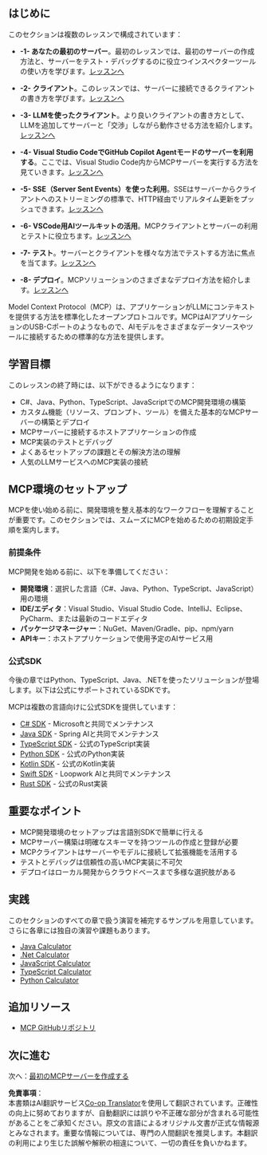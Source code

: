 <!--
CO_OP_TRANSLATOR_METADATA:
{
  "original_hash": "8fdd5786214b32ad33d8b5cf9012a0f7",
  "translation_date": "2025-05-16T14:54:35+00:00",
  "source_file": "03-GettingStarted/README.md",
  "language_code": "ja"
}
-->
## はじめに  

このセクションは複数のレッスンで構成されています：

- **-1- あなたの最初のサーバー**。最初のレッスンでは、最初のサーバーの作成方法と、サーバーをテスト・デバッグするのに役立つインスペクターツールの使い方を学びます。[レッスンへ](/03-GettingStarted/01-first-server/README.md)

- **-2- クライアント**。このレッスンでは、サーバーに接続できるクライアントの書き方を学びます。[レッスンへ](/03-GettingStarted/02-client/README.md)

- **-3- LLMを使ったクライアント**。より良いクライアントの書き方として、LLMを追加してサーバーと「交渉」しながら動作させる方法を紹介します。[レッスンへ](/03-GettingStarted/03-llm-client/README.md)

- **-4- Visual Studio CodeでGitHub Copilot Agentモードのサーバーを利用する**。ここでは、Visual Studio Code内からMCPサーバーを実行する方法を見ていきます。[レッスンへ](/03-GettingStarted/04-vscode/README.md)

- **-5- SSE（Server Sent Events）を使った利用**。SSEはサーバーからクライアントへのストリーミングの標準で、HTTP経由でリアルタイム更新をプッシュできます。[レッスンへ](/03-GettingStarted/05-sse-server/README.md)

- **-6- VSCode用AIツールキットの活用**。MCPクライアントとサーバーの利用とテストに役立ちます。[レッスンへ](/03-GettingStarted/06-aitk/README.md)

- **-7- テスト**。サーバーとクライアントを様々な方法でテストする方法に焦点を当てます。[レッスンへ](/03-GettingStarted/07-testing/README.md)

- **-8- デプロイ**。MCPソリューションのさまざまなデプロイ方法を紹介します。[レッスンへ](/03-GettingStarted/08-deployment/README.md)


Model Context Protocol（MCP）は、アプリケーションがLLMにコンテキストを提供する方法を標準化したオープンプロトコルです。MCPはAIアプリケーションのUSB-Cポートのようなもので、AIモデルをさまざまなデータソースやツールに接続するための標準的な方法を提供します。

## 学習目標

このレッスンの終了時には、以下ができるようになります：

- C#、Java、Python、TypeScript、JavaScriptでのMCP開発環境の構築
- カスタム機能（リソース、プロンプト、ツール）を備えた基本的なMCPサーバーの構築とデプロイ
- MCPサーバーに接続するホストアプリケーションの作成
- MCP実装のテストとデバッグ
- よくあるセットアップの課題とその解決方法の理解
- 人気のLLMサービスへのMCP実装の接続

## MCP環境のセットアップ

MCPを使い始める前に、開発環境を整え基本的なワークフローを理解することが重要です。このセクションでは、スムーズにMCPを始めるための初期設定手順を案内します。

### 前提条件

MCP開発を始める前に、以下を準備してください：

- **開発環境**：選択した言語（C#、Java、Python、TypeScript、JavaScript）用の環境
- **IDE/エディタ**：Visual Studio、Visual Studio Code、IntelliJ、Eclipse、PyCharm、または最新のコードエディタ
- **パッケージマネージャー**：NuGet、Maven/Gradle、pip、npm/yarn
- **APIキー**：ホストアプリケーションで使用予定のAIサービス用

### 公式SDK

今後の章ではPython、TypeScript、Java、.NETを使ったソリューションが登場します。以下は公式にサポートされているSDKです。

MCPは複数の言語向けに公式SDKを提供しています：
- [C# SDK](https://github.com/modelcontextprotocol/csharp-sdk) - Microsoftと共同でメンテナンス
- [Java SDK](https://github.com/modelcontextprotocol/java-sdk) - Spring AIと共同でメンテナンス
- [TypeScript SDK](https://github.com/modelcontextprotocol/typescript-sdk) - 公式のTypeScript実装
- [Python SDK](https://github.com/modelcontextprotocol/python-sdk) - 公式のPython実装
- [Kotlin SDK](https://github.com/modelcontextprotocol/kotlin-sdk) - 公式のKotlin実装
- [Swift SDK](https://github.com/modelcontextprotocol/swift-sdk) - Loopwork AIと共同でメンテナンス
- [Rust SDK](https://github.com/modelcontextprotocol/rust-sdk) - 公式のRust実装

## 重要なポイント

- MCP開発環境のセットアップは言語別SDKで簡単に行える
- MCPサーバー構築は明確なスキーマを持つツールの作成と登録が必要
- MCPクライアントはサーバーやモデルに接続して拡張機能を活用する
- テストとデバッグは信頼性の高いMCP実装に不可欠
- デプロイはローカル開発からクラウドベースまで多様な選択肢がある

## 実践

このセクションのすべての章で扱う演習を補完するサンプルを用意しています。さらに各章には独自の演習や課題もあります。

- [Java Calculator](./samples/java/calculator/README.md)
- [.Net Calculator](../../../03-GettingStarted/samples/csharp)
- [JavaScript Calculator](./samples/javascript/README.md)
- [TypeScript Calculator](./samples/typescript/README.md)
- [Python Calculator](../../../03-GettingStarted/samples/python)

## 追加リソース

- [MCP GitHubリポジトリ](https://github.com/microsoft/mcp-for-beginners)

## 次に進む

次へ：[最初のMCPサーバーを作成する](/03-GettingStarted/01-first-server/README.md)

**免責事項**：  
本書類はAI翻訳サービス[Co-op Translator](https://github.com/Azure/co-op-translator)を使用して翻訳されています。正確性の向上に努めておりますが、自動翻訳には誤りや不正確な部分が含まれる可能性があることをご承知ください。原文の言語によるオリジナル文書が正式な情報源とみなされます。重要な情報については、専門の人間翻訳を推奨します。本翻訳の利用により生じた誤解や解釈の相違について、一切の責任を負いかねます。